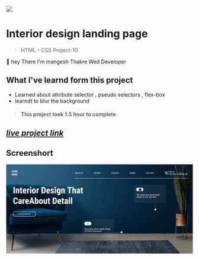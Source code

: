 ![](https://img.shields.io/badge/Live%20Project%2010-Ineterior%20Design%20Landing%20Page-brightgreen)

# Interior design landing page
> HTML - CSS Project-10

🙌 hey There I'm mangesh Thakre Wed Developer 
##  What I've learnd form this project 
 
 - Learned about attribute selector , pseudo selectors , flex-box 
 - learndt to blur the background   

> #### This project took 1.5 hour to complete  

 ##  _[live project link](https://full-stack-js-html-css-project-10.netlify.app/ "HTML-CSS_Project-10" )_

## Screenshort
![alt text](https://github.com/MangeshThakre/HTML-CSS-Project-10/blob/master/project-10.png)
